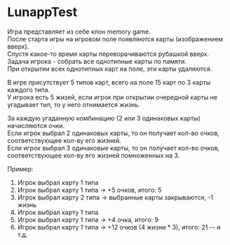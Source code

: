 # LunappTest
Игра представляет из себе клон memory game.  
После старта игры на игровом поле появляются карты (изображением вверх).  
Спустя какое-то время карты переворачиваются рубашкой вверх.  
Задача игрока - собрать все однотипные карты по памяти.  
При открытии всех однотипных карт на поле, эти карты удаляются.

В игре присутствует 5 типов карт, всего на поле 15 карт по 3 карты каждого типа.  
У игрока есть 5 жизей, если игрок при открытии очередной карты не угадывает тип, то у него отнимается жизнь.  

За каждую угаданную комбинацию (2 или 3 одинаковых карты) начисляются очки.  
Если игрок выбрал 2 одинаковых карты, то он получает кол-во очков, соответствующее кол-ву его жизней.  
Если игрок выбрал 3 одинаковые карты, то он получает кол-во очков, соответствующее кол-ву его жизней помноженных на 3. 

Пример:
1. Игрок выбрал карту 1 типа  
2. Игрок выбрал карту 1 типа -> +5 очков, итого: 5
3. Игрок выбрал карту 2 типа -> выбранные карты закрываются, -1 жизнь
4. Игрок выбрал карту 1 типа
5. Игрок выбрал карту 1 типа -> +4 очка, итого: 9
6. Игрок выбрал карту 1 типа -> +12 очков (4 жизни * 3), итого: 21
-- и т.д.
